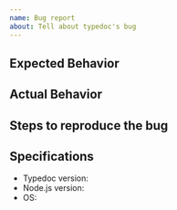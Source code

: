 ```yaml
---
name: Bug report
about: Tell about typedoc's bug
---
```

<!--
    Thank you for contributing to Typedoc! 
    We ask you to give a description for each part,
    so that you may provide enough information.

    Please be as specific as possible! Provide codes, sreenshots, repositories, explanations, issues, links ... anything that could describe your point.
-->

## Expected Behavior
<!--
    According to the code or documentation, how is Typedoc supposed to work?
-->

## Actual Behavior
<!--
    What does Typedoc fail to do?  
-->

## Steps to reproduce the bug
<!--
    Tell us how we could reproduce the bug. 
-->

## Specifications
  - Typedoc version:
  - Node.js version:
  - OS: